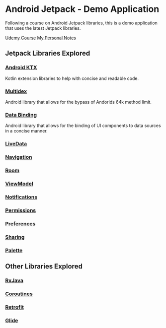 # Android Jetpack - Demo Application

Following a course on Android Jetpack libraries, this is a demo application that uses the latest Jetpack libraries. 

[Udemy Course](https://www.udemy.com/course/androidjetpack/)
[My Personal Notes](https://docs.google.com/document/d/1mtVO4KMC4830CpoKFD337jjcgshXHrh2hsz4DJpISBo/edit?usp=sharing)

## Jetpack Libraries Explored

### [Android KTX](https://developer.android.com/kotlin/ktx)
Kotlin extension libraries to help with concise and readable code.

### [Multidex](https://developer.android.com/studio/build/multidex)
Android library that allows for the bypass of Andorids 64k method limit.

### [Data Binding](https://developer.android.com/topic/libraries/data-binding)
Android library that allows for the binding of UI components to data sources in a concise manner.

### [LiveData](https://developer.android.com/topic/libraries/architecture/livedata)

### [Navigation](https://developer.android.com/topic/libraries/architecture/navigation)

### [Room](https://developer.android.com/topic/libraries/architecture/room)

### [ViewModel](https://developer.android.com/topic/libraries/architecture/viewmodel)

### [Notifications](https://developer.android.com/guide/topics/ui/notifiers/notifications)

### [Permissions](https://developer.android.com/guide/topics/permissions)

### [Preferences](https://developer.android.com/guide/topics/ui/settings)

### [Sharing](https://developer.android.com/training/sharing/shareaction)

### [Palette](https://developer.android.com/training/material/palette-colors)

## Other Libraries Explored

### [RxJava](https://github.com/ReactiveX/RxJava)

### [Coroutines](https://kotlinlang.org/docs/reference/coroutines-overview.html)

### [Retrofit](https://square.github.io/retrofit/)

### [Glide](https://github.com/bumptech/glide)

